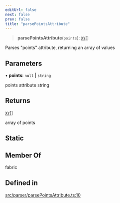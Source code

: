```yaml
---
editUrl: false
next: false
prev: false
title: "parsePointsAttribute"
---
```


> **parsePointsAttribute**(`points`): [`XY`](/api/interfaces/xy/)[]

Parses "points" attribute, returning an array of values

## Parameters

• **points**: `null` \| `string`

points attribute string

## Returns

[`XY`](/api/interfaces/xy/)[]

array of points

## Static

## Member Of

fabric

## Defined in

[src/parser/parsePointsAttribute.ts:10](https://github.com/fabricjs/fabric.js/blob/a0b4adf41e0a1fd81824114cedd4c32bfb8cac25/src/parser/parsePointsAttribute.ts#L10)
